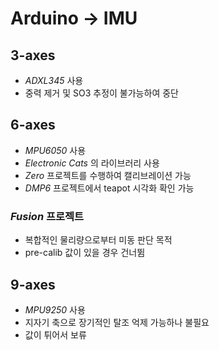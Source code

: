 # Arduino &#8594; IMU

## 3-axes
* _ADXL345_ 사용
* 중력 제거 및 SO3 추정이 불가능하여 중단
## 6-axes
* _MPU6050_ 사용
* _Electronic Cats_ 의 라이브러리 사용
* _Zero_ 프로젝트를 수행하여 캘리브레이션 가능
* _DMP6_ 프로젝트에서 teapot 시각화 확인 가능
### _Fusion_ 프로젝트
* 복합적인 물리량으로부터 미동 판단 목적
* pre-calib 값이 있을 경우 건너뜀
## 9-axes
* _MPU9250_ 사용
* 지자기 축으로 장기적인 탈조 억제 가능하나 불필요
* 값이 튀어서 보류